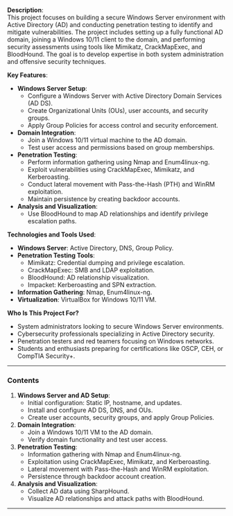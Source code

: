 **Description**:  
This project focuses on building a secure Windows Server environment with Active Directory (AD) and conducting penetration testing to identify and mitigate vulnerabilities. The project includes setting up a fully functional AD domain, joining a Windows 10/11 client to the domain, and performing security assessments using tools like Mimikatz, CrackMapExec, and BloodHound. The goal is to develop expertise in both system administration and offensive security techniques.  

**Key Features**:  
- **Windows Server Setup**:  
  - Configure a Windows Server with Active Directory Domain Services (AD DS).  
  - Create Organizational Units (OUs), user accounts, and security groups.  
  - Apply Group Policies for access control and security enforcement.  
- **Domain Integration**:  
  - Join a Windows 10/11 virtual machine to the AD domain.  
  - Test user access and permissions based on group memberships.  
- **Penetration Testing**:  
  - Perform information gathering using Nmap and Enum4linux-ng.  
  - Exploit vulnerabilities using CrackMapExec, Mimikatz, and Kerberoasting.  
  - Conduct lateral movement with Pass-the-Hash (PTH) and WinRM exploitation.  
  - Maintain persistence by creating backdoor accounts.  
- **Analysis and Visualization**:  
  - Use BloodHound to map AD relationships and identify privilege escalation paths.  

**Technologies and Tools Used**:  
- **Windows Server**: Active Directory, DNS, Group Policy.  
- **Penetration Testing Tools**:  
  - Mimikatz: Credential dumping and privilege escalation.  
  - CrackMapExec: SMB and LDAP exploitation.  
  - BloodHound: AD relationship visualization.  
  - Impacket: Kerberoasting and SPN extraction.  
- **Information Gathering**: Nmap, Enum4linux-ng.  
- **Virtualization**: VirtualBox for Windows 10/11 VM.  

**Who Is This Project For?**  
- System administrators looking to secure Windows Server environments.  
- Cybersecurity professionals specializing in Active Directory security.  
- Penetration testers and red teamers focusing on Windows networks.  
- Students and enthusiasts preparing for certifications like OSCP, CEH, or CompTIA Security+.  

---

### **Contents**  
1. **Windows Server and AD Setup**:  
   - Initial configuration: Static IP, hostname, and updates.  
   - Install and configure AD DS, DNS, and OUs.  
   - Create user accounts, security groups, and apply Group Policies.  
2. **Domain Integration**:  
   - Join a Windows 10/11 VM to the AD domain.  
   - Verify domain functionality and test user access.  
3. **Penetration Testing**:  
   - Information gathering with Nmap and Enum4linux-ng.  
   - Exploitation using CrackMapExec, Mimikatz, and Kerberoasting.  
   - Lateral movement with Pass-the-Hash and WinRM exploitation.  
   - Persistence through backdoor account creation.  
4. **Analysis and Visualization**:  
   - Collect AD data using SharpHound.  
   - Visualize AD relationships and attack paths with BloodHound.  

---
